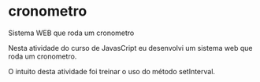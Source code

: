 # cronometro
Sistema WEB que roda um cronometro

Nesta atividade do curso de JavasCript eu desenvolvi um sistema web que roda um cronometro.

O intuito desta atividade foi treinar o uso do método setInterval.
